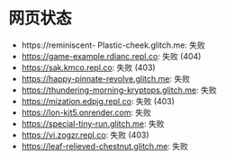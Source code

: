 # 网页状态
- https://reminiscent- Plastic-cheek.glitch.me: 失败
- https://game-example.rdianc.repl.co: 失败 (404)
- https://sak.kmco.repl.co: 失败 (403)
- https://happy-pinnate-revolve.glitch.me: 失败
- https://thundering-morning-kryptops.glitch.me: 失败
- https://mization.edpjg.repl.co: 失败 (403)
- https://lon-kjt5.onrender.com: 失败
- https://special-tiny-run.glitch.me: 失败
- https://vi.zogzr.repl.co: 失败 (403)
- https://leaf-relieved-chestnut.glitch.me: 失败
